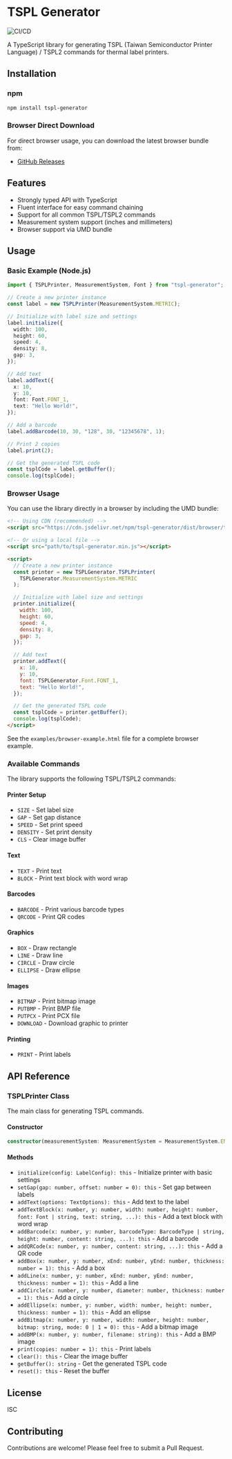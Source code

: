 # TSPL Generator

![CI/CD](https://github.com/ceedadev/tspl-generator/actions/workflows/ci.yaml/badge.svg)

A TypeScript library for generating TSPL (Taiwan Semiconductor Printer Language) / TSPL2 commands for thermal label printers.

## Installation

### npm

```bash
npm install tspl-generator
```

### Browser Direct Download

For direct browser usage, you can download the latest browser bundle from:

- [GitHub Releases](https://github.com/ceedadev/tspl-generator/releases)

## Features

- Strongly typed API with TypeScript
- Fluent interface for easy command chaining
- Support for all common TSPL/TSPL2 commands
- Measurement system support (inches and millimeters)
- Browser support via UMD bundle

## Usage

### Basic Example (Node.js)

```typescript
import { TSPLPrinter, MeasurementSystem, Font } from "tspl-generator";

// Create a new printer instance
const label = new TSPLPrinter(MeasurementSystem.METRIC);

// Initialize with label size and settings
label.initialize({
  width: 100,
  height: 60,
  speed: 4,
  density: 8,
  gap: 3,
});

// Add text
label.addText({
  x: 10,
  y: 10,
  font: Font.FONT_1,
  text: "Hello World!",
});

// Add a barcode
label.addBarcode(10, 30, "128", 30, "12345678", 1);

// Print 2 copies
label.print(2);

// Get the generated TSPL code
const tsplCode = label.getBuffer();
console.log(tsplCode);
```

### Browser Usage

You can use the library directly in a browser by including the UMD bundle:

```html
<!-- Using CDN (recommended) -->
<script src="https://cdn.jsdelivr.net/npm/tspl-generator/dist/browser/tspl-generator.min.js"></script>

<!-- Or using a local file -->
<script src="path/to/tspl-generator.min.js"></script>

<script>
  // Create a new printer instance
  const printer = new TSPLGenerator.TSPLPrinter(
    TSPLGenerator.MeasurementSystem.METRIC
  );

  // Initialize with label size and settings
  printer.initialize({
    width: 100,
    height: 60,
    speed: 4,
    density: 8,
    gap: 3,
  });

  // Add text
  printer.addText({
    x: 10,
    y: 10,
    font: TSPLGenerator.Font.FONT_1,
    text: "Hello World!",
  });

  // Get the generated TSPL code
  const tsplCode = printer.getBuffer();
  console.log(tsplCode);
</script>
```

See the `examples/browser-example.html` file for a complete browser example.

### Available Commands

The library supports the following TSPL/TSPL2 commands:

#### Printer Setup

- `SIZE` - Set label size
- `GAP` - Set gap distance
- `SPEED` - Set print speed
- `DENSITY` - Set print density
- `CLS` - Clear image buffer

#### Text

- `TEXT` - Print text
- `BLOCK` - Print text block with word wrap

#### Barcodes

- `BARCODE` - Print various barcode types
- `QRCODE` - Print QR codes

#### Graphics

- `BOX` - Draw rectangle
- `LINE` - Draw line
- `CIRCLE` - Draw circle
- `ELLIPSE` - Draw ellipse

#### Images

- `BITMAP` - Print bitmap image
- `PUTBMP` - Print BMP file
- `PUTPCX` - Print PCX file
- `DOWNLOAD` - Download graphic to printer

#### Printing

- `PRINT` - Print labels

## API Reference

### TSPLPrinter Class

The main class for generating TSPL commands.

#### Constructor

```typescript
constructor(measurementSystem: MeasurementSystem = MeasurementSystem.ENGLISH)
```

#### Methods

- `initialize(config: LabelConfig): this` - Initialize printer with basic settings
- `setGap(gap: number, offset: number = 0): this` - Set gap between labels
- `addText(options: TextOptions): this` - Add text to the label
- `addTextBlock(x: number, y: number, width: number, height: number, font: Font | string, text: string, ...): this` - Add a text block with word wrap
- `addBarcode(x: number, y: number, barcodeType: BarcodeType | string, height: number, content: string, ...): this` - Add a barcode
- `addQRCode(x: number, y: number, content: string, ...): this` - Add a QR code
- `addBox(x: number, y: number, xEnd: number, yEnd: number, thickness: number = 1): this` - Add a box
- `addLine(x: number, y: number, xEnd: number, yEnd: number, thickness: number = 1): this` - Add a line
- `addCircle(x: number, y: number, diameter: number, thickness: number = 1): this` - Add a circle
- `addEllipse(x: number, y: number, width: number, height: number, thickness: number = 1): this` - Add an ellipse
- `addBitmap(x: number, y: number, width: number, height: number, bitmap: string, mode: 0 | 1 = 0): this` - Add a bitmap image
- `addBMP(x: number, y: number, filename: string): this` - Add a BMP image
- `print(copies: number = 1): this` - Print labels
- `clear(): this` - Clear the image buffer
- `getBuffer(): string` - Get the generated TSPL code
- `reset(): this` - Reset the buffer

## License

ISC

## Contributing

Contributions are welcome! Please feel free to submit a Pull Request.
